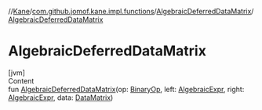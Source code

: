 //[Kane](../../index.md)/[com.github.jomof.kane.impl.functions](../index.md)/[AlgebraicDeferredDataMatrix](index.md)/[AlgebraicDeferredDataMatrix](-algebraic-deferred-data-matrix.md)



# AlgebraicDeferredDataMatrix  
[jvm]  
Content  
fun [AlgebraicDeferredDataMatrix](-algebraic-deferred-data-matrix.md)(op: [BinaryOp](../../com.github.jomof.kane.impl/-binary-op/index.md), left: [AlgebraicExpr](../../com.github.jomof.kane/-algebraic-expr/index.md), right: [AlgebraicExpr](../../com.github.jomof.kane/-algebraic-expr/index.md), data: [DataMatrix](../../com.github.jomof.kane.impl/-data-matrix/index.md))  



